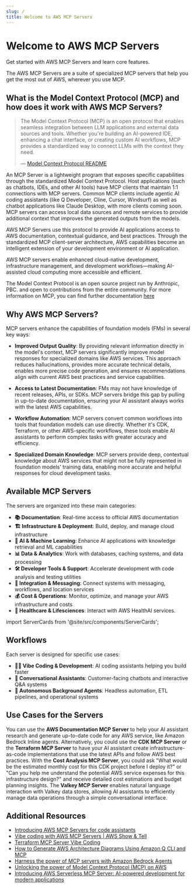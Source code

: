 ```yaml
---
slug: /
title: Welcome to AWS MCP Servers
---
```


# Welcome to AWS MCP Servers

Get started with AWS MCP Servers and learn core features.

The AWS MCP Servers are a suite of specialized MCP servers that help you get the most out of AWS, wherever you use MCP.

## What is the Model Context Protocol (MCP) and how does it work with AWS MCP Servers?

> The Model Context Protocol (MCP) is an open protocol that enables seamless integration between LLM applications and external data sources and tools. Whether you're building an AI-powered IDE, enhancing a chat interface, or creating custom AI workflows, MCP provides a standardized way to connect LLMs with the context they need.
>
> &mdash; [Model Context Protocol README](https://github.com/modelcontextprotocol#:~:text=The%20Model%20Context,context%20they%20need.)

An MCP Server is a lightweight program that exposes specific capabilities through the standardized Model Context Protocol. Host applications (such as chatbots, IDEs, and other AI tools) have MCP clients that maintain 1:1 connections with MCP servers. Common MCP clients include agentic AI coding assistants (like Q Developer, Cline, Cursor, Windsurf) as well as chatbot applications like Claude Desktop, with more clients coming soon. MCP servers can access local data sources and remote services to provide additional context that improves the generated outputs from the models.

AWS MCP Servers use this protocol to provide AI applications access to AWS documentation, contextual guidance, and best practices. Through the standardized MCP client-server architecture, AWS capabilities become an intelligent extension of your development environment or AI application.

AWS MCP servers enable enhanced cloud-native development, infrastructure management, and development workflows—making AI-assisted cloud computing more accessible and efficient.

The Model Context Protocol is an open source project run by Anthropic, PBC. and open to contributions from the entire community. For more information on MCP, you can find further documentation [here](https://modelcontextprotocol.io/introduction)

## Why AWS MCP Servers?

MCP servers enhance the capabilities of foundation models (FMs) in several key ways:

- **Improved Output Quality**: By providing relevant information directly in the model's context, MCP servers significantly improve model responses for specialized domains like AWS services. This approach reduces hallucinations, provides more accurate technical details, enables more precise code generation, and ensures recommendations align with current AWS best practices and service capabilities.

- **Access to Latest Documentation**: FMs may not have knowledge of recent releases, APIs, or SDKs. MCP servers bridge this gap by pulling in up-to-date documentation, ensuring your AI assistant always works with the latest AWS capabilities.

- **Workflow Automation**: MCP servers convert common workflows into tools that foundation models can use directly. Whether it's CDK, Terraform, or other AWS-specific workflows, these tools enable AI assistants to perform complex tasks with greater accuracy and efficiency.

- **Specialized Domain Knowledge**: MCP servers provide deep, contextual knowledge about AWS services that might not be fully represented in foundation models' training data, enabling more accurate and helpful responses for cloud development tasks.

## Available MCP Servers

The servers are organized into these main categories:

- **📚 Documentation**: Real-time access to official AWS documentation
- **🏗️ Infrastructure & Deployment**: Build, deploy, and manage cloud infrastructure
- **🤖 AI & Machine Learning**: Enhance AI applications with knowledge retrieval and ML capabilities
- **📊 Data & Analytics**: Work with databases, caching systems, and data processing
- **🛠️ Developer Tools & Support**: Accelerate development with code analysis and testing utilities
- **📡 Integration & Messaging**: Connect systems with messaging, workflows, and location services
- **💰 Cost & Operations**: Monitor, optimize, and manage your AWS infrastructure and costs
- **🧬 Healthcare & Lifesciences**: Interact with AWS HealthAI services.

import ServerCards from '@site/src/components/ServerCards';

<ServerCards />

## Workflows

Each server is designed for specific use cases:

- **👨‍💻 Vibe Coding & Development**: AI coding assistants helping you build faster
- **💬 Conversational Assistants**: Customer-facing chatbots and interactive Q&A systems
- **🤖 Autonomous Background Agents**: Headless automation, ETL pipelines, and operational systems

## Use Cases for the Servers

You can use the **AWS Documentation MCP Server** to help your AI assistant research and generate up-to-date code for any AWS service, like Amazon Bedrock Inline agents. Alternatively, you could use the **CDK MCP Server** or the **Terraform MCP Server** to have your AI assistant create infrastructure-as-code implementations that use the latest APIs and follow AWS best practices. With the **Cost Analysis MCP Server**, you could ask "What would be the estimated monthly cost for this CDK project before I deploy it?" or "Can you help me understand the potential AWS service expenses for this infrastructure design?" and receive detailed cost estimations and budget planning insights. The **Valkey MCP Server** enables natural language interaction with Valkey data stores, allowing AI assistants to efficiently manage data operations through a simple conversational interface.

## Additional Resources

- [Introducing AWS MCP Servers for code assistants](https://aws.amazon.com/blogs/machine-learning/introducing-aws-mcp-servers-for-code-assistants-part-1/)
- [Vibe coding with AWS MCP Servers | AWS Show & Tell](https://www.youtube.com/watch?v=qXGQQRMrcz0)
- [Terraform MCP Server Vibe Coding](https://youtu.be/i2nBD65md0Y)
- [How to Generate AWS Architecture Diagrams Using Amazon Q CLI and MCP](https://community.aws/content/2vPiiPiBSdRalaEax2rVDtshpf3/how-to-generate-aws-architecture-diagrams-using-amazon-q-cli-and-mcp)
- [Harness the power of MCP servers with Amazon Bedrock Agents](https://aws.amazon.com/blogs/machine-learning/harness-the-power-of-mcp-servers-with-amazon-bedrock-agents/)
- [Unlocking the power of Model Context Protocol (MCP) on AWS](https://aws.amazon.com/blogs/machine-learning/unlocking-the-power-of-model-context-protocol-mcp-on-aws/)
- [Introducing AWS Serverless MCP Server: AI-powered development for modern applications](https://aws.amazon.com/blogs/compute/introducing-aws-serverless-mcp-server-ai-powered-development-for-modern-applications/)
